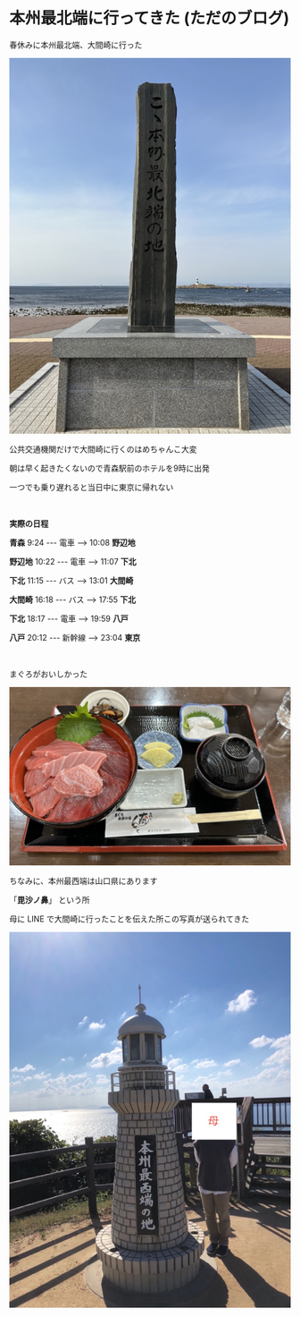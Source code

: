 # 本州最北端に行ってきた (ただのブログ)

春休みに本州最北端、大間崎に行った

<img src="./images/image01.jpeg" class="img-50" />

公共交通機関だけで大間崎に行くのはめちゃんこ大変

朝は早く起きたくないので青森駅前のホテルを9時に出発

一つでも乗り遅れると当日中に東京に帰れない

<br/>

**実際の日程**

**青森** 9:24 --- 電車 --> 10:08 **野辺地**

**野辺地** 10:22 --- 電車 --> 11:07 **下北**

**下北** 11:15 --- バス --> 13:01 **大間崎**

**大間崎** 16:18 --- バス --> 17:55 **下北**

**下北** 18:17 --- 電車 --> 19:59 **八戸**

**八戸** 20:12 --- 新幹線 --> 23:04 **東京**

<br/>

まぐろがおいしかった

<img src="./images/image02.jpeg" class="img-80" />

<br/>

ちなみに、本州最西端は山口県にあります

「**毘沙ノ鼻**」 という所

母に LINE で大間崎に行ったことを伝えた所この写真が送られてきた

<img src="./images/image03.jpeg" class="img-50" />
